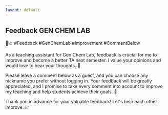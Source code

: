 ```yaml
---
layout: default
---
```


## Feedback GEN CHEM LAB

🧪📈 #Feedback #GenChemLab #Improvement #CommentBelow

As a teaching assistant for Gen Chem Lab, feedback is crucial for me to improve and become a better TA next semester. I value your opinions and would love to hear your thoughts. 🧐

Please leave a comment below as a guest, and you can choose any nickname you prefer without logging in. Your feedback will be greatly appreciated, and I promise to take every comment into account to improve my teaching and help students achieve their goals. 🙏

Thank you in advance for your valuable feedback! Let's help each other improve. 📈

<br>